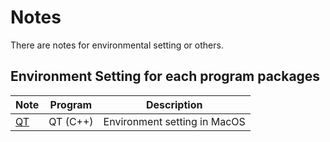 # Notes
There are notes for environmental setting or others.

Environment Setting for each program packages
-

| Note | Program | Description |
|-------|-------|-------|
| [QT](https://github.com/JIK-JHONG/side_project/blob/main/Notes/QT) | QT (C++) | Environment setting in MacOS |

